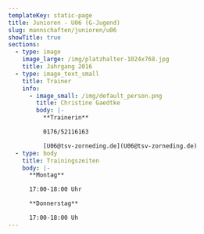 ```yaml
---
templateKey: static-page
title: Junioren - U06 (G-Jugend)
slug: mannschaften/junioren/u06
showTitle: true
sections:
  - type: image
    image_large: /img/platzhalter-1024x768.jpg
    title: Jahrgang 2016
  - type: image_text_small
    title: Trainer
    info:
      - image_small: /img/default_person.png
        title: Christine Gaedtke
        body: |-
          **Trainerin**

          0176/52116163

          [U06@tsv-zorneding.de](U06@tsv-zorneding.de)
  - type: body
    title: Trainingszeiten
    body: |-
      **Montag**

      17:00-18:00 Uhr

      **Donnerstag**

      17:00-18:00 Uh
---
```

